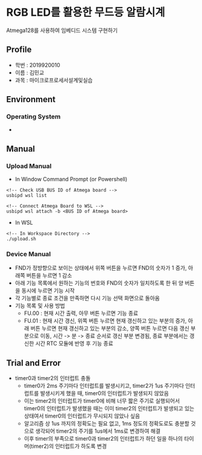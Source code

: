 # RGB LED를 활용한 무드등 알람시계
Atmega128를 사용하여 임베디드 시스템 구현하기

## Profile
- 학번 : 2019920010
- 이름 : 김민교
- 과목 : 마이크로프로세서설계및실습

## Environment
### Operating System
- 

## Manual
### Upload Manual
- In Window Command Prompt (or Powershell)
```
<!-- Check USB BUS ID of Atmega board -->
usbipd wsl list

<!-- Connect Atmega Board to WSL -->
usbipd wsl attach -b <BUS ID of Atmega board>
```
- In WSL
```
<!-- In Workspace Directory -->
./upload.sh
```

### Device Manual
- FND가 정방향으로 보이는 상태에서 위쪽 버튼을 누르면 FND의 숫자가 1 증가, 아래쪽 버튼을 누르면 1 감소
- 아래 기능 목록에서 원하는 기능의 번호와 FND의 숫자가 일치하도록 한 뒤 양 버튼을 동시에 누르면 기능 시작
- 각 기능별로 종료 조건을 만족하면 다시 기능 선택 화면으로 돌아옴
- 기능 목록 및 사용 방법
    - FU.00 : 현재 시간 출력, 아무 버튼 누르면 기능 종료
    - FU.01 : 현재 시간 갱신, 위쪽 버튼 누르면 현재 갱신하고 있는 부분의 증가, 아래 버튼 누르면 현재 갱신하고 있는 부분의 감소, 양쪽 버튼 누르면 다음 갱신 부분으로 이동, 시간 -> 분 -> 종료 순서로 갱신 부분 변경됨, 종료 부분에서는 갱신한 시간 RTC 모듈에 반영 후 기능 종료


## Trial and Error
- timer0과 timer2의 인터럽트 충돌
    - timer0가 2ms 주기마다 인터럽트를 발생시키고, timer2가 1us 주기마다 인터럽트를 발생시키게 했을 때, timer0의 인터럽트가 발생되지 않았음
    - 이는 timer2의 인터럽트가 timer0에 비해 너무 짧은 주기로 실행되어서 timer0의 인터럽트가 발생했을 때는 이미 timer2의 인터럽트가 발생되고 있는 상태여서 timer0의 인터럽트가 무시되지 않았나 싶음
    - 알고리즘 상 1us 까지의 정확도는 필요 없고, 1ms 정도의 정확도로도 충분할 것으로 생각되어 timer2의 주기를 1us에서 1ms로 변경하여 해결
    - 이후 timer의 부족으로 timer0과 timer2의 인터럽트가 하던 일을 하나의 타이머(timer2)의 인터럽트가 하도록 변경